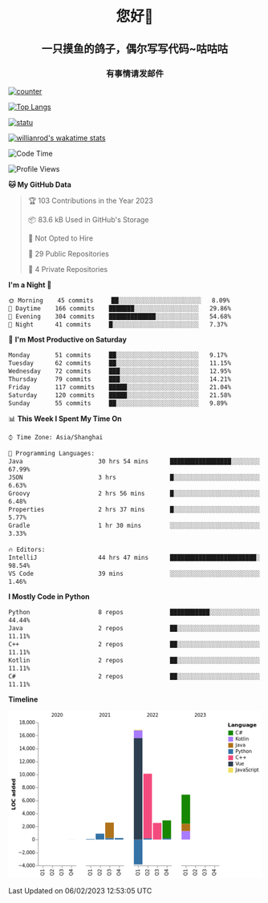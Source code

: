 

<!--
**kitUIN/kitUIN** is a ✨ _special_ ✨ repository because its `README.md` (this file) appears on your GitHub profile.

Here are some ideas to get you started:

- 🔭 I’m currently working on ...
- 🌱 I’m currently learning ...
- 👯 I’m looking to collaborate on ...
- 🤔 I’m looking for help with ...
- 💬 Ask me about ...
- 📫 How to reach me: ...
- 😄 Pronouns: ...
- ⚡ Fun fact: ...
-->
<h1 align="center">您好👋</h1>
<h2 align="center">一只摸鱼的鸽子，偶尔写写代码~咕咕咕</h2>
<h3 align="center">有事情请发邮件</h3>

[![counter](https://count.getloli.com/get/@KitUIN?theme=rule34)](https://count.getloli.com/)

[![Top Langs](https://github-readme-stats.kituin.fun/api/top-langs/?username=kitUIN&show_icons=true&theme=gruvbox&locale=cn&layout=compact)](https://github.com/anuraghazra/github-readme-stats)  

[![statu](https://github-readme-stats.kituin.fun/api?username=kitUIN&show_icons=true&theme=gruvbox&locale=cn)](https://github.com/anuraghazra/github-readme-stats)  

[![willianrod's wakatime stats](https://github-readme-stats.kituin.fun/api/wakatime?username=kituin)](https://github.com/anuraghazra/github-readme-stats)  


<!--START_SECTION:waka-->
![Code Time](http://img.shields.io/badge/Code%20Time-894%20hrs%2027%20mins-blue)

![Profile Views](http://img.shields.io/badge/Profile%20Views-0-blue)

**🐱 My GitHub Data** 

> 🏆 103 Contributions in the Year 2023
 > 
> 📦 83.6 kB Used in GitHub's Storage 
 > 
> 🚫 Not Opted to Hire
 > 
> 📜 29 Public Repositories 
 > 
> 🔑 4 Private Repositories  
 > 
**I'm a Night 🦉** 

```text
🌞 Morning    45 commits     ██░░░░░░░░░░░░░░░░░░░░░░░   8.09% 
🌆 Daytime    166 commits    ███████░░░░░░░░░░░░░░░░░░   29.86% 
🌃 Evening    304 commits    █████████████░░░░░░░░░░░░   54.68% 
🌙 Night      41 commits     █░░░░░░░░░░░░░░░░░░░░░░░░   7.37%

```
📅 **I'm Most Productive on Saturday** 

```text
Monday       51 commits     ██░░░░░░░░░░░░░░░░░░░░░░░   9.17% 
Tuesday      62 commits     ██░░░░░░░░░░░░░░░░░░░░░░░   11.15% 
Wednesday    72 commits     ███░░░░░░░░░░░░░░░░░░░░░░   12.95% 
Thursday     79 commits     ███░░░░░░░░░░░░░░░░░░░░░░   14.21% 
Friday       117 commits    █████░░░░░░░░░░░░░░░░░░░░   21.04% 
Saturday     120 commits    █████░░░░░░░░░░░░░░░░░░░░   21.58% 
Sunday       55 commits     ██░░░░░░░░░░░░░░░░░░░░░░░   9.89%

```


📊 **This Week I Spent My Time On** 

```text
⌚︎ Time Zone: Asia/Shanghai

💬 Programming Languages: 
Java                     30 hrs 54 mins      █████████████████░░░░░░░░   67.99% 
JSON                     3 hrs               █░░░░░░░░░░░░░░░░░░░░░░░░   6.63% 
Groovy                   2 hrs 56 mins       █░░░░░░░░░░░░░░░░░░░░░░░░   6.48% 
Properties               2 hrs 37 mins       █░░░░░░░░░░░░░░░░░░░░░░░░   5.77% 
Gradle                   1 hr 30 mins        ░░░░░░░░░░░░░░░░░░░░░░░░░   3.33%

🔥 Editors: 
IntelliJ                 44 hrs 47 mins      ████████████████████████░   98.54% 
VS Code                  39 mins             ░░░░░░░░░░░░░░░░░░░░░░░░░   1.46%

```

**I Mostly Code in Python** 

```text
Python                   8 repos             ███████████░░░░░░░░░░░░░░   44.44% 
Java                     2 repos             ██░░░░░░░░░░░░░░░░░░░░░░░   11.11% 
C++                      2 repos             ██░░░░░░░░░░░░░░░░░░░░░░░   11.11% 
Kotlin                   2 repos             ██░░░░░░░░░░░░░░░░░░░░░░░   11.11% 
C#                       2 repos             ██░░░░░░░░░░░░░░░░░░░░░░░   11.11%

```


**Timeline**

![Chart not found](https://raw.githubusercontent.com/kitUIN/kitUIN/main/charts/bar_graph.png) 


 Last Updated on 06/02/2023 12:53:05 UTC
<!--END_SECTION:waka-->
